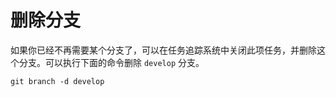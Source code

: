 # 删除分支

如果你已经不再需要某个分支了，可以在任务追踪系统中关闭此项任务，并删除这个分支。可以执行下面的命令删除 `develop` 分支。

```
git branch -d develop
```

